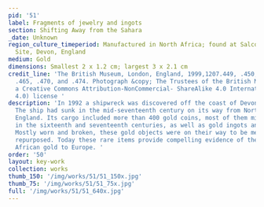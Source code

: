 ```yaml
---
pid: '51'
label: Fragments of jewelry and ingots
section: Shifting Away from the Sahara
_date: Unknown
region_culture_timeperiod: Manufactured in North Africa; found at Salcombe Cannon
  Site, Devon, England
medium: Gold
dimensions: Smallest 2 x 1.2 cm; largest 3 x 2.1 cm
credit_line: 'The British Museum, London, England, 1999,1207.449, .450, .460, .461,
  .465, .470, and .474. Photograph &copy; The Trustees of the British Museum. Shared under
  a Creative Commons Attribution-NonCommercial- ShareAlike 4.0 International (CC BY-NC-SA
  4.0) license '
description: 'In 1992 a shipwreck was discovered off the coast of Devon, England.
  The ship had sunk in the mid-seventeenth century on its way from North Africa to
  England. Its cargo included more than 400 gold coins, most of them minted in Morocco
  in the sixteenth and seventeenth centuries, as well as gold ingots and jewelry.
  Mostly worn and broken, these gold objects were on their way to be melted down and
  repurposed. Today these rare items provide compelling evidence of the export of
  African gold to Europe. '
order: '50'
layout: key-work
collection: works
thumb_150: '/img/works/51/51_150x.jpg'
thumb_75: '/img/works/51/51_75x.jpg'
full: '/img/works/51/51_640x.jpg'
---
```

